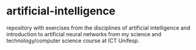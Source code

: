 # artificial-intelligence

repository with exercises from the disciplines of artificial intelligence and introduction to artificial neural networks from my science and technology/computer science course at ICT Unifesp.
